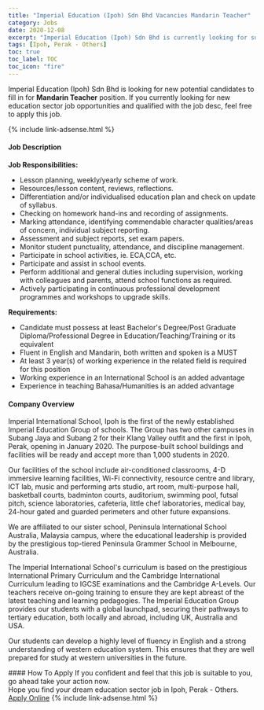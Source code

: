 ```yaml
---
title: "Imperial Education (Ipoh) Sdn Bhd Vacancies Mandarin Teacher" 
category: Jobs 
date: 2020-12-08 
excerpt: "Imperial Education (Ipoh) Sdn Bhd is currently looking for suitable person to fill in the Mandarin Teacher which positioned at Ipoh, Perak - Others" 
tags: [Ipoh, Perak - Others] 
toc: true 
toc_label: TOC 
toc_icon: "fire" 
--- 
```


<p>Imperial Education (Ipoh) Sdn Bhd is looking for new potential candidates to fill in for <b>Mandarin Teacher</b> position. If you currently looking for new education sector job opportunities and qualified with the job desc, feel free to apply this job.
</p>{% include link-adsense.html %} 
 <div><div><div><h4>Job Description</h4></div></div><div><div><span><div><p><strong>Job Responsibilities:</strong></p><ul><li>Lesson planning, weekly/yearly scheme of work.</li><li>Resources/lesson content, reviews, reflections.</li><li>Differentiation and/or individualised education plan and check on update of syllabus.</li><li>Checking on homework hand-ins and recording of assignments.</li><li>Marking attendance, identifying commendable character qualities/areas of concern, individual subject reporting.</li><li>Assessment and subject reports, set exam papers.</li><li>Monitor student punctuality, attendance, and discipline management.</li><li>Participate in school activities, ie. ECA,CCA, etc.</li><li>Participate and assist in school events.</li><li>Perform additional and general duties including supervision, working with colleagues and parents, attend school functions as required.</li><li>Actively participating in continuous professional development programmes and workshops to upgrade skills.</li></ul><p><strong>Requirements:</strong></p><ul><li>Candidate must possess at least Bachelor's Degree/Post Graduate Diploma/Professional Degree in Education/Teaching/Training or its equivalent</li><li>Fluent in English and Mandarin, both written and spoken is a MUST</li><li>At least 3 year(s) of working experience in the related field is required for this position</li><li>Working experience in an International School is an added advantage</li><li>Experience in teaching Bahasa/Humanities is an added advantage</li></ul></div></span></div></div></div> 
<div><div><div><h4>Company Overview</h4></div></div><div><div><span><div><p>Imperial International School, Ipoh&#160;is the first of the newly established Imperial Education Group of schools. The Group has two other campuses in Subang Jaya and Subang 2 for their Klang Valley outfit and the first in Ipoh, Perak, opening in January 2020. The purpose-built school buildings and facilities will be ready and accept more than 1,000 students in 2020.&#160;</p><p>Our facilities of the school include air-conditioned classrooms, 4-D immersive learning facilities, Wi-Fi connectivity, resource centre and library, ICT lab, music and performing arts studio, art room, multi-purpose hall, basketball courts, badminton courts, auditorium, swimming pool, futsal pitch, science laboratories, cafeteria, little chef laboratories, medical bay, 24-hour gated and guarded perimeters and other future expansions.&#160;</p><p>We are affiliated to our sister school, Peninsula International School Australia, Malaysia campus, where the educational leadership is provided by the prestigious top-tiered Peninsula Grammer School in Melbourne, Australia.&#160;</p><p>The Imperial International School's curriculum is based on the prestigious International Primary Curriculum and the Cambridge International Curriculum leading to IGCSE examinations and the Cambridge A-Levels. Our teachers receive on-going training to ensure they are kept abreast of the latest teaching and learning pedagogies. The Imperial Education Group provides our students with a global launchpad, securing their pathways to tertiary education, both locally and abroad, including UK, Australia and USA.&#160;</p><p>Our students can develop a highly level of fluency in English and a strong understanding of western education system. This ensures that they are well prepared for study at western universities in the future.&#160;&#160;</p></div></span></div></div></div> 
#### How To Apply 
If you confident and feel that this job is suitable to you, go ahead take your action now. <br/> 
Hope you find your dream education sector job in Ipoh, Perak - Others. <br/> 
<a href="https://www.jobstreet.com.my/en/job/mandarin-teacher-4428527?jobId=jobstreet-my-job-4428527&sectionRank=19&token=0~408fea3f-4a63-4f18-9151-2c7cd8658c22&fr=SRP%20View%20In%20New%20Ta" class="btn btn--info" target="_blank" rel="nofollow noopenner">Apply Online</a> 
{% include link-adsense.html %} 